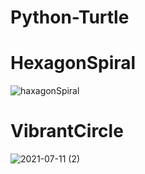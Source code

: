 # Python-Turtle

# HexagonSpiral
![haxagonSpiral](https://user-images.githubusercontent.com/42475956/125173072-bb835a80-e1da-11eb-879a-852959e1a041.png)

# VibrantCircle
![2021-07-11 (2)](https://user-images.githubusercontent.com/42475956/125173297-38fb9a80-e1dc-11eb-8cdb-ce39486dce2e.png)
